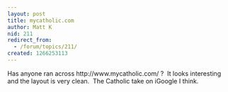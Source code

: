 ```yaml
---
layout: post
title: mycatholic.com
author: Matt K
nid: 211
redirect_from:
  - /forum/topics/211/
created: 1266253113
---
```

<p>
	Has anyone ran across http://www.mycatholic.com/ ?&nbsp; It looks interesting and the layout is very clean.&nbsp; The Catholic take on iGoogle I think.&nbsp;</p>
